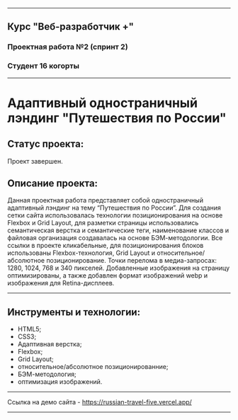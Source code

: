 ___
## Курс "Веб-разработчик +"
### Проектная работа №2 (спринт 2)
### Студент 16 когорты
___
# Адаптивный одностраничный лэндинг "Путешествия по России"

## Статус проекта:
Проект завершен.
## Описание проекта:
Данная проектная работа представляет собой одностраничный адаптивный лэндинг на тему “Путешествия по России”. Для создания сетки сайта использовалась технологии позиционирования на основе Flexbox и Grid Layout, для разметки страницы использовались семантическая верстка и семантические теги, наименование классов и файловая организация создавалась на основе БЭМ-методологии. Все ссылки в проекте кликабельные, для позиционирования блоков использованы Flexbox-технология, Grid Layout и относительное/абсолютное позиционирование. Точки перелома в медиа-запросах: 1280, 1024, 768 и 340 пикселей. Добавленные изображения на страницу оптимизированы, а также добавлен формат изображений webp и изображения для Retina-дисплеев.
___
## Инструменты и технологии:
* HTML5;
* CSS3;
* Адаптивная верстка;
* Flexbox;
* Grid Layout;
* относительное/абсолютное позиционированние;
* БЭМ-методология;
* оптимизация изображений.
___
Ссылка на демо сайта - https://russian-travel-five.vercel.app/
___
